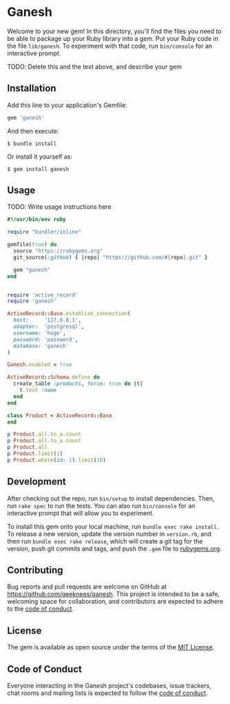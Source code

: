 # Ganesh

Welcome to your new gem! In this directory, you'll find the files you need to be able to package up your Ruby library into a gem. Put your Ruby code in the file `lib/ganesh`. To experiment with that code, run `bin/console` for an interactive prompt.

TODO: Delete this and the text above, and describe your gem

## Installation

Add this line to your application's Gemfile:

```ruby
gem 'ganesh'
```

And then execute:

    $ bundle install

Or install it yourself as:

    $ gem install ganesh

## Usage

TODO: Write usage instructions here

```rb
#!/usr/bin/env ruby

require "bundler/inline"

gemfile(true) do
  source "https://rubygems.org"
  git_source(:github) { |repo| "https://github.com/#{repo}.git" }

  gem "ganesh"
end


require 'active_record'
require 'ganesh'

ActiveRecord::Base.establish_connection(
  host:     '127.0.0.1',
  adapter:  'postgresql',
  username: 'hoge',
  password: 'password',
  database: 'ganesh'
)

Ganesh.enabled = true

ActiveRecord::Schema.define do
  create_table :products, force: true do |t|
    t.text :name
  end
end

class Product < ActiveRecord::Base
end

p Product.all.to_a.count
p Product.all.to_a.count
p Product.all
p Product.limit(1)
p Product.where(id: 1).limit(10)
```

## Development

After checking out the repo, run `bin/setup` to install dependencies. Then, run `rake spec` to run the tests. You can also run `bin/console` for an interactive prompt that will allow you to experiment.

To install this gem onto your local machine, run `bundle exec rake install`. To release a new version, update the version number in `version.rb`, and then run `bundle exec rake release`, which will create a git tag for the version, push git commits and tags, and push the `.gem` file to [rubygems.org](https://rubygems.org).

## Contributing

Bug reports and pull requests are welcome on GitHub at https://github.com/geeknees/ganesh. This project is intended to be a safe, welcoming space for collaboration, and contributors are expected to adhere to the [code of conduct](https://github.com/geeknees/ganesh/blob/master/CODE_OF_CONDUCT.md).


## License

The gem is available as open source under the terms of the [MIT License](https://opensource.org/licenses/MIT).

## Code of Conduct

Everyone interacting in the Ganesh project's codebases, issue trackers, chat rooms and mailing lists is expected to follow the [code of conduct](https://github.com/[USERNAME]/ganesh/blob/master/CODE_OF_CONDUCT.md).
